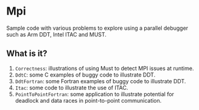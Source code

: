 # Mpi
Sample code with various problems to explore using a parallel debugger
such as Arm DDT, Intel ITAC and MUST.

## What is it?
1. `Correctness`: illustrations of using Must to detect MPI issues at
    runtime.
1. `DdtC`: some C examples of buggy code to illustrate DDT.
1. `DdtFortran`: some Fortran examples of buggy code to illustrate DDT.
1. `Itac`: some code to illustrate the use of ITAC.
1. `PointToPointFortran`: some application to illustrate potential
    for deadlock and data races in point-to-point communication.
